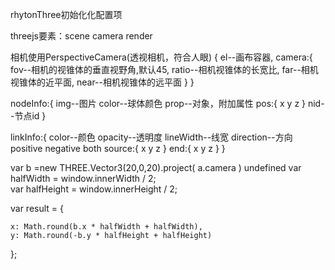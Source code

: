 rhytonThree初始化化配置项

threejs要素：scene camera render

相机使用PerspectiveCamera(透视相机，符合人眼)
{
    el--画布容器,
    camera:{
        fov--相机的视锥体的垂直视野角,默认45,
        ratio--相机视锥体的长宽比,
        far--相机视锥体的近平面,
        near--相机视锥体的远平面
    }
}


nodeInfo:{
    img--图片
    color--球体颜色
    prop--对象，附加属性
    pos:{
        x
        y
        z
    }
    nid--节点id
}

linkInfo:{
    color--颜色
    opacity--透明度
    lineWidth--线宽
    direction--方向 positive negative both
    source:{
        x
        y
        z
    }
    end:{
        x
        y
        z
    }
}


var b =new THREE.Vector3(20,0,20).project( a.camera )
undefined
var halfWidth = window.innerWidth / 2;  
var halfHeight = window.innerHeight / 2;  
  
var result = {  
  
    x: Math.round(b.x * halfWidth + halfWidth),  
    y: Math.round(-b.y * halfHeight + halfHeight)  
  
};  